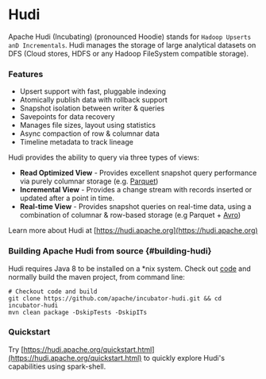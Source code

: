 <!--
  Licensed to the Apache Software Foundation (ASF) under one or more
  contributor license agreements.  See the NOTICE file distributed with
  this work for additional information regarding copyright ownership.
  The ASF licenses this file to You under the Apache License, Version 2.0
  (the "License"); you may not use this file except in compliance with
  the License.  You may obtain a copy of the License at

       http://www.apache.org/licenses/LICENSE-2.0

  Unless required by applicable law or agreed to in writing, software
  distributed under the License is distributed on an "AS IS" BASIS,
  WITHOUT WARRANTIES OR CONDITIONS OF ANY KIND, either express or implied.
  See the License for the specific language governing permissions and
  limitations under the License.
-->

# Hudi
Apache Hudi (Incubating) (pronounced Hoodie) stands for `Hadoop Upserts anD Incrementals`. 
Hudi manages the storage of large analytical datasets on DFS (Cloud stores, HDFS or any Hadoop FileSystem compatible storage).

### Features
* Upsert support with fast, pluggable indexing
* Atomically publish data with rollback support
* Snapshot isolation between writer & queries 
* Savepoints for data recovery
* Manages file sizes, layout using statistics
* Async compaction of row & columnar data
* Timeline metadata to track lineage
 
Hudi provides the ability to query via three types of views:
 * **Read Optimized View** - Provides excellent snapshot query performance via purely columnar storage (e.g. [Parquet](https://parquet.apache.org/))
 * **Incremental View** - Provides a change stream with records inserted or updated after a point in time.
 * **Real-time View** - Provides snapshot queries on real-time data, using a combination of columnar & row-based storage (e.g Parquet + [Avro](http://avro.apache.org/docs/current/mr.html))

Learn more about Hudi at [https://hudi.apache.org](https://hudi.apache.org)

### Building Apache Hudi from source {#building-hudi}

Hudi requires Java 8 to be installed on a *nix system. Check out [code](https://github.com/apache/incubator-hudi) and 
normally build the maven project, from command line:

```
# Checkout code and build
git clone https://github.com/apache/incubator-hudi.git && cd incubator-hudi
mvn clean package -DskipTests -DskipITs
```

### Quickstart

Try [https://hudi.apache.org/quickstart.html](https://hudi.apache.org/quickstart.html) to quickly explore Hudi's capabilities using spark-shell. 
